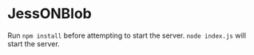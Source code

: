 # JessONBlob
Run `npm install` before attempting to start the server. `node index.js` will start the server.
